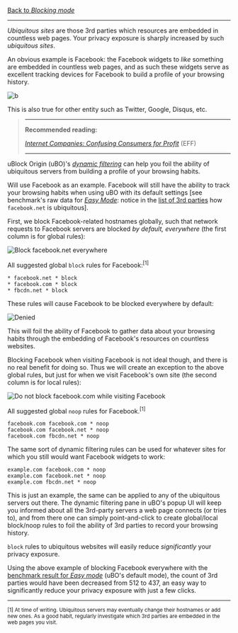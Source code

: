 [Back to _Blocking mode_](./Blocking-mode)

***

_Ubiquitous sites_ are those 3rd parties which resources are embedded in countless web pages. Your privacy exposure is sharply increased by such _ubiquitous sites_.

An obvious example is Facebook: the Facebook widgets to _like_ something are embedded in countless web pages, and as such these widgets serve as excellent tracking devices for Facebook to build a profile of your browsing history.

![b](https://user-images.githubusercontent.com/585534/37596582-07533d5a-2b53-11e8-8690-0883e831349d.png)

This is also true for other entity such as Twitter, Google, Disqus, etc.

> ***
> **Recommended reading:**
>
> [_Internet Companies: Confusing Consumers for Profit_](https://www.eff.org/deeplinks/2015/10/internet-companies-confusing-consumers-profit) (EFF)
> ***

uBlock Origin (uBO)'s [_dynamic filtering_](./Dynamic-filtering) can help you foil the ability of ubiquitous servers from building a profile of your browsing habits.

Will use Facebook as an example. Facebook will still have the ability to track your browsing habits when using uBO with its default settings [see benchmark's raw data for [_Easy Mode_](./Blocking-mode:-easy-mode): notice in the [list of 3rd parties](./Blocking-mode#easy-mode) how `facebook.net` is ubiquitous].

First, we block Facebook-related hostnames globally, such that network requests to Facebook servers are blocked _by default, everywhere_ (the first column is for global rules):

![Block `facebook.net` everywhere](https://user-images.githubusercontent.com/585534/37596805-b94d377c-2b53-11e8-8bd9-a846f7c399d1.png)

All suggested global `block` rules for Facebook:<sup>[1]</sup>

    * facebook.net * block
    * facebook.com * block
    * fbcdn.net * block

These rules will cause Facebook to be blocked everywhere by default:

![Denied](https://user-images.githubusercontent.com/585534/37597072-9f77f39a-2b54-11e8-94b6-66c2fdf6ba01.png)

This will foil the ability of Facebook to gather data about your browsing habits through the embedding of Facebook's resources on countless websites.

Blocking Facebook when visiting Facebook is not ideal though, and there is no real benefit for doing so. Thus we will create an exception to the above global rules, but just for when we visit Facebook's own site (the second column is for local rules):

![Do not block `facebook.com` while visiting Facebook](https://user-images.githubusercontent.com/585534/37597337-8e9015ac-2b55-11e8-94c6-28a142bd657e.png)

All suggested global `noop` rules for Facebook.<sup>[1]</sup>

    facebook.com facebook.com * noop
    facebook.com facebook.net * noop
    facebook.com fbcdn.net * noop

The same sort of dynamic filtering rules can be used for whatever sites for which you still would want Facebook widgets to work:

    example.com facebook.com * noop
    example.com facebook.net * noop
    example.com fbcdn.net * noop

This is just an example, the same can be applied to any of the ubiquitous servers out there. The dynamic filtering pane in uBO's popup UI will keep you informed about all the 3rd-party servers a web page connects (or tries to), and from there one can simply point-and-click to create global/local block/noop rules to foil the ability of 3rd parties to record your browsing history.

`block` rules to ubiquitous websites will easily reduce _significantly_ your privacy exposure.

Using the above example of blocking Facebook everywhere with the [benchmark result for _Easy mode_](./Blocking-mode#easy-mode) (uBO's default mode), the count of 3rd parties would have been decreased from 512 to 437, an easy way to significantly reduce your privacy exposure with just a few clicks.

***

<sub>[1] At time of writing. Ubiquitous servers may eventually change their hostnames or add new ones. As a good habit, regularly investigate which 3rd parties are embedded in the web pages you visit.</sub>
